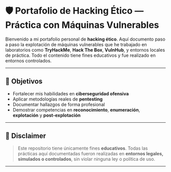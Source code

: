 # 🛡️ Portafolio de Hacking Ético — Práctica con Máquinas Vulnerables

Bienvenido a mi portafolio personal de **hacking ético**. Aquí documento paso a paso la explotación de máquinas vulnerables que he trabajado en laboratorios como **TryHackMe**, **Hack The Box**, **VulnHub**, y entornos locales de práctica. Todo el contenido tiene fines educativos y fue realizado en entornos controlados.

---

## 📌 Objetivos

- Fortalecer mis habilidades en **ciberseguridad ofensiva**
- Aplicar metodologías reales de **pentesting**
- Documentar hallazgos de forma profesional
- Demostrar competencias en **reconocimiento**, **enumeración**, **explotación** y **post-explotación**

---

## 🧾 Disclaimer

> Este repositorio tiene únicamente fines **educativos**. Todas las prácticas aquí documentadas fueron realizadas en **entornos legales, simulados o controlados**, sin violar ninguna ley o política de uso.

---
